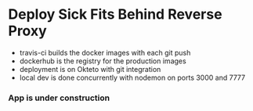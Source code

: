 # Deploy Sick Fits Behind Reverse Proxy

- travis-ci builds the docker images with each git push
- dockerhub is the registry for the production images
- deployment is on Okteto with git integration
- local dev is done concurrently with nodemon on ports 3000 and 7777

### App is under construction
